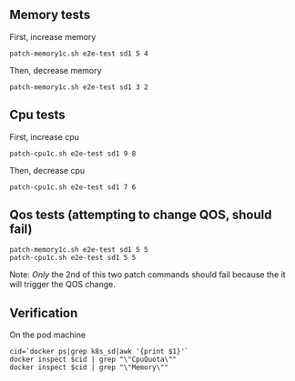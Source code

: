 ## Memory tests

First, increase memory

```
patch-memory1c.sh e2e-test sd1 5 4
```

Then, decrease memory
```
patch-memory1c.sh e2e-test sd1 3 2
```

## Cpu tests

First, increase cpu 
```
patch-cpu1c.sh e2e-test sd1 9 8 
```

Then, decrease cpu 
```
patch-cpu1c.sh e2e-test sd1 7 6
```

## Qos tests (attempting to change QOS, should fail)
```
patch-memory1c.sh e2e-test sd1 5 5  
patch-cpu1c.sh e2e-test sd1 5 5  
```

Note: *Only* the 2nd of this two patch commands should fail because the it will trigger the QOS change. 

## Verification

On the pod machine

```
cid=`docker ps|grep k8s_sd|awk '{print $1}'`
docker inspect $cid | grep "\"CpuQuota\""
docker inspect $cid | grep "\"Memory\"" 
```
